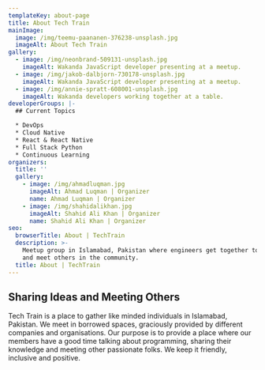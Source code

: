 ```yaml
---
templateKey: about-page
title: About Tech Train
mainImage:
  image: /img/teemu-paananen-376238-unsplash.jpg
  imageAlt: About Tech Train
gallery:
  - image: /img/neonbrand-509131-unsplash.jpg
    imageAlt: Wakanda JavaScript developer presenting at a meetup.
  - image: /img/jakob-dalbjorn-730178-unsplash.jpg
    imageAlt: Wakanda JavaScript developer presenting at a meetup.
  - image: /img/annie-spratt-608001-unsplash.jpg
    imageAlt: Wakanda developers working together at a table.
developerGroups: |-
  ## Current Topics

  * DevOps
  * Cloud Native
  * React & React Native
  * Full Stack Python
  * Continuous Learning
organizers:
  title: ''
  gallery:
    - image: /img/ahmadluqman.jpg
      imageAlt: Ahmad Luqman | Organizer
      name: Ahmad Luqman | Organizer
    - image: /img/shahidalikhan.jpg
      imageAlt: Shahid Ali Khan | Organizer
      name: Shahid Ali Khan | Organizer
seo:
  browserTitle: About | TechTrain
  description: >-
    Meetup group in Islamabad, Pakistan where engineers get together to learn
    and meet others in the community.
  title: About | TechTrain
---
```

## Sharing Ideas and Meeting Others

Tech Train is a place to gather like minded individuals in Islamabad, Pakistan. We meet in borrowed spaces, graciously provided by different companies and organisations. Our purpose is to provide a place where our members have a good time talking about programming, sharing their knowledge and meeting other passionate folks. We keep it friendly, inclusive and positive.
